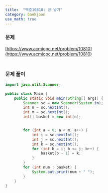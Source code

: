 ```yaml
---
title:  "백준10810: 공 넣기"
category: baekjoon
use_math: true
---
```




### 문제

[https://www.acmicpc.net/problem/10810](https://www.acmicpc.net/problem/10810)



### <br>문제 풀이

```java
import java.util.Scanner;

public class Main {
    public static void main(String[] args) {
        Scanner sc = new Scanner(System.in);
        int n = sc.nextInt();
        int m = sc.nextInt();
        int[] basket = new int[n];


        for (int a = 0; a < m; a++) {
            int i = sc.nextInt();
            int j = sc.nextInt();
            int k = sc.nextInt();
            for (int b = i; b <= j; b++) {
                basket[b - 1] = k;
            }
        }
        for (int num : basket) {
            System.out.print(num + " ");
        }
    }
}
```

